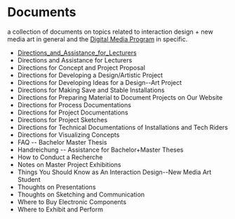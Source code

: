 # Documents

a collection of documents on topics related to interaction design + new media art in general and the [Digital Media Program](https://digitalmedia-bremen.de) in specific.


- [Directions_and_Assistance_for_Lecturers](Directions_and_Assistance_for_Lecturers.md)
- Directions and Assistance for Lecturers
- Directions for Concept and Project Proposal
- Directions for Developing a Design/Artistic Project
- Directions for Developing Ideas for a Design--Art Project
- Directions for Making Save and Stable Installations
- Directions for Preparing Material to Document Projects on Our Website
- Directions for Process Documentations
- Directions for Project Documentations
- Directions for Project Sketches
- Directions for Technical Documentations of Installations and Tech Riders
- Directions for Visualizing Concepts
- FAQ -- Bachelor Master Thesis
- Handreichung -- Assistance for Bachelor+Master Theses
- How to Conduct a Recherche
- Notes on Master Project Exhibitions
- Things You Should Know as An Interaction Design--New Media Art Student
- Thoughts on Presentations
- Thoughts on Sketching and Communication
- Where to Buy Electronic Components
- Where to Exhibit and Perform
